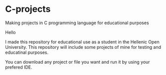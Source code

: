 # C-projects
Making projects in C programming language for educational purposes

Hello

I made this repository for educational use as a student in the Hellenic Open University. This repository will include some projects of mine for testing and educatinal purposes.

You can download any project or file you want and run it by using your prefered IDE.
